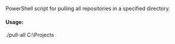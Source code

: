 PowerShell script for pulling all repositories in a specified directory.

#### Usage:

./pull-all C:\Projects